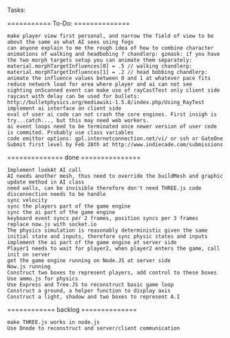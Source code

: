 Tasks:

=========== To-Do:  ==============
	
	make player view first personal, and narrow the field of view to be about the same as what AI sees using fogs
	can anyone explain to me the rough idea of how to combine character animations of walking and headbobing ? chandlerp: gzmask: if you have the two morph targets setup you can animate them separately: material.morphTargetInfluences[0] = .5 // walking chandlerp: material.morphTargetInfluences[1] = .2 // head bobbing chandlerp: animate the influence values between 0 and 1 at whatever pace fits
	reduce network load for area where player and ai can not see
	sighting onScanned event can make use of rayCastTest only client side
	raycast with delay can be used for bullets: http://bulletphysics.org/mediawiki-1.5.8/index.php/Using_RayTest
	implement ai interface on client side
	eval of user ai code can not crash the core engines. First insigh is try...catch..., but this may need web workers.
	ai event loops need to be terminated once newer version of user code is commited. Probably use class variables
	code emittor options: gpl.internetconnection.net/vi/ or ssh or GateOne
	Submit first level by Feb 28th at http://www.indiecade.com/submissions 

============== done ===============

	Implement lookAt AI call
	AI needs another mesh, thus need to override the buildMesh and graphic update method in AI class
	need walls, can be invisible therefore don't need THREE.js code
	disconnection needs to be handle
	sync velocity
	sync the players part of the game engine
	sync the ai part of the game engine
	keyboard event syncs per 2 frames, position syncs per 3 frames
	replace now.js with socket.io
	The physics simulation is reasonably deterministic given the same initial state and inputs, therefore sync physic states and inputs	
	implement the ai part of the game engine at server side
	Player1 needs to wait for player2, when player2 enters the game, call init on server
	get the game engine running on Node.JS at server side
	Now.js running
	Construct two boxes to represent players, add control to these boxes
	Use ammo.js for physics
	Use Express and Tree.JS to reconstruct basic game loop
	Construct a ground, a helper function to display axis
	Construct a light, shadow and two boxes to represent A.I 

============ backlog ==============

	make THREE.js works in node.js
	Use Dnode to reconstruct and server/client communication
